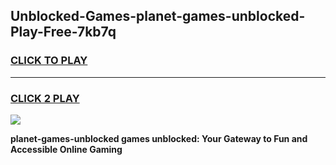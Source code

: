 
## Unblocked-Games-planet-games-unblocked-Play-Free-7kb7q
<h3>
<a href="https://premium76.site?title=planet-games-unblocked&ref=20A">CLICK TO PLAY</a></h3>
<hr>

<h3>
<a href="https://premium76.site?title=planet-games-unblocked&ref=20A">CLICK 2 PLAY</a>
  
</h3>

<a href="https://premium76.site?title=planet-games-unblocked&ref=20A"><img src="https://clearcache.store/games.png"></a>


**planet-games-unblocked games unblocked: Your Gateway to Fun and Accessible Online Gaming**
